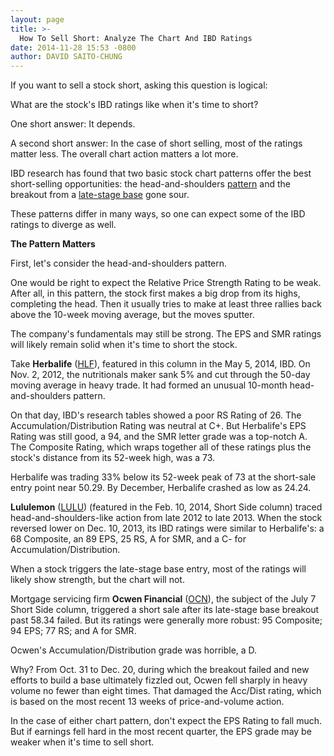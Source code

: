 ```yaml
---
layout: page
title: >-
  How To Sell Short: Analyze The Chart And IBD Ratings
date: 2014-11-28 15:53 -0800
author: DAVID SAITO-CHUNG
---
```





If you want to sell a stock short, asking this question is logical:


What are the stock's IBD ratings like when it's time to short?


One short answer: It depends.


A second short answer: In the case of short selling, most of the ratings matter less. The overall chart action matters a lot more.


IBD research has found that two basic stock chart patterns offer the best short-selling opportunities: the head-and-shoulders [pattern](http://news.investors.com/investing-the-short-side/010314-685052-how-to-sell-stocks-short.htm) and the breakout from a [late-stage base](http://news.investors.com/investing-the-short-side/053014-702808-how-to-sell-stocks-short.htm) gone sour.


These patterns differ in many ways, so one can expect some of the IBD ratings to diverge as well.


**The Pattern Matters**


First, let's consider the head-and-shoulders pattern.


One would be right to expect the Relative Price Strength Rating to be weak. After all, in this pattern, the stock first makes a big drop from its highs, completing the head. Then it usually tries to make at least three rallies back above the 10-week moving average, but the moves sputter.


The company's fundamentals may still be strong. The EPS and SMR ratings will likely remain solid when it's time to short the stock.


Take **Herbalife** ([HLF](https://research.investors.com/quote.aspx?symbol=HLF)), featured in this column in the May 5, 2014, IBD. On Nov. 2, 2012, the nutritionals maker sank 5% and cut through the 50-day moving average in heavy trade. It had formed an unusual 10-month head-and-shoulders pattern.


On that day, IBD's research tables showed a poor RS Rating of 26. The Accumulation/Distribution Rating was neutral at C+. But Herbalife's EPS Rating was still good, a 94, and the SMR letter grade was a top-notch A. The Composite Rating, which wraps together all of these ratings plus the stock's distance from its 52-week high, was a 73.


Herbalife was trading 33% below its 52-week peak of 73 at the short-sale entry point near 50.29. By December, Herbalife crashed as low as 24.24.


**Lululemon** ([LULU](https://research.investors.com/quote.aspx?symbol=LULU)) (featured in the Feb. 10, 2014, Short Side column) traced head-and-shoulders-like action from late 2012 to late 2013. When the stock reversed lower on Dec. 10, 2013, its IBD ratings were similar to Herbalife's: a 68 Composite, an 89 EPS, 25 RS, A for SMR, and a C- for Accumulation/Distribution.


When a stock triggers the late-stage base entry, most of the ratings will likely show strength, but the chart will not.


Mortgage servicing firm **Ocwen Financial** ([OCN](https://research.investors.com/quote.aspx?symbol=OCN)), the subject of the July 7 Short Side column, triggered a short sale after its late-stage base breakout past 58.34 failed. But its ratings were generally more robust: 95 Composite; 94 EPS; 77 RS; and A for SMR.


Ocwen's Accumulation/Distribution grade was horrible, a D.


Why? From Oct. 31 to Dec. 20, during which the breakout failed and new efforts to build a base ultimately fizzled out, Ocwen fell sharply in heavy volume no fewer than eight times. That damaged the Acc/Dist rating, which is based on the most recent 13 weeks of price-and-volume action.


In the case of either chart pattern, don't expect the EPS Rating to fall much. But if earnings fell hard in the most recent quarter, the EPS grade may be weaker when it's time to sell short.




